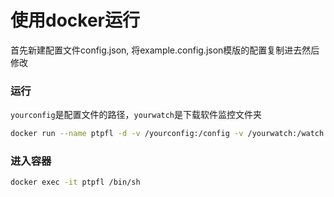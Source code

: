 # 使用docker运行

首先新建配置文件config.json, 将example.config.json模版的配置复制进去然后修改
### 运行
`yourconfig`是配置文件的路径，`yourwatch`是下载软件监控文件夹

```bash
docker run --name ptpfl -d -v /yourconfig:/config -v /yourwatch:/watch trancelife/ptpfl
```

### 进入容器

```bash
docker exec -it ptpfl /bin/sh 
```
